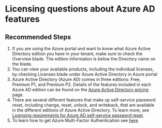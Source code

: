 <properties
    pageTitle="Licensing questions about Azure AD features"
    description="Licensing questions about Azure AD features"
    service="microsoft.aad"
    resource="Microsoft_AAD_IAM"
    authors="SumitParikh"
    ms.author="sumitp"
    displayOrder="1770"
    supportTopicIds="32615394"
    selfHelpType="generic"
    resourceTags=""
    productPesIds="16578"
    cloudEnvironments="public"
 	articleId="75a0309d-84c8-4ea3-944b-445f9648501c"
	ownershipId="AzureIdentity_B2B"
/>

# Licensing questions about Azure AD features

## **Recommended Steps**

1. If you are using the Azure portal and want to know what Azure Active Directory edition you have in your tenant, make sure to check the Overview blade. The edition information is below the Directory name on the blade.
2. You can view your available products, including the individual licenses, by checking Licenses blade under Azure Active Directory in Azure portal
3. Azure Active Directory (Azure AD) comes in three editions: Free, Premium P1, and Premium P2. Details of the features included in each Azure AD edition can be found on the [Azure Active Directory pricing](https://azure.microsoft.com/pricing/details/active-directory/) page.
4. There are several different features that make up self-service password reset, including change, reset, unlock, and writeback, that are available in the different editions of Azure Active Directory. To learn more, see [Licensing requirements for Azure AD self-service password reset](https://docs.microsoft.com/azure/active-directory/authentication/concept-sspr-licensing?).
5. To learn how to get Azure Multi-Factor Authentication see [here](https://docs.microsoft.com/azure/active-directory/authentication/concept-mfa-licensing)
